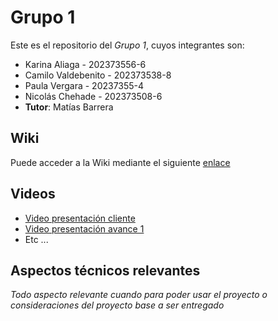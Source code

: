 # Grupo 1

Este es el repositorio del *Grupo 1*, cuyos integrantes son:

* Karina Aliaga - 202373556-6
* Camilo Valdebenito - 202373538-8
* Paula Vergara - 20237355-4
* Nicolás Chehade - 202373508-6
* **Tutor**: Matías Barrera

## Wiki

Puede acceder a la Wiki mediante el siguiente [enlace](https://github.com/WhoRegisteredAllTheGoodUsernames/GRUPO01-2025-PROYINF/wiki)

## Videos

* [Video presentación cliente](https://www.youtube.com)
* [Video presentación avance 1](https://www.youtube.com/)
* Etc ...

## Aspectos técnicos relevantes

_Todo aspecto relevante cuando para poder usar el proyecto o consideraciones del proyecto base a ser entregado_
